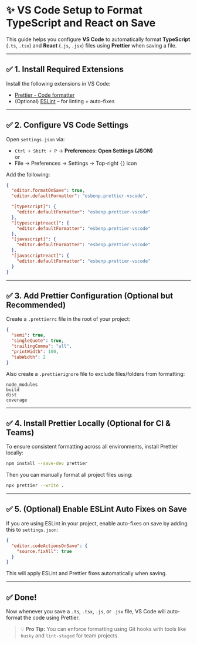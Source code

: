# ✨ VS Code Setup to Format TypeScript and React on Save

This guide helps you configure **VS Code** to automatically format **TypeScript** (`.ts`, `.tsx`) and **React** (`.js`, `.jsx`) files using **Prettier** when saving a file.

---

## ✅ 1. Install Required Extensions

Install the following extensions in VS Code:

- [Prettier - Code formatter](https://marketplace.visualstudio.com/items?itemName=esbenp.prettier-vscode)
- (Optional) [ESLint](https://marketplace.visualstudio.com/items?itemName=dbaeumer.vscode-eslint) – for linting + auto-fixes

---

## ✅ 2. Configure VS Code Settings

Open `settings.json` via:

- `Ctrl + Shift + P` → **Preferences: Open Settings (JSON)**  
  or  
- File → Preferences → Settings → Top-right `{}` icon

Add the following:

```json
{
  "editor.formatOnSave": true,
  "editor.defaultFormatter": "esbenp.prettier-vscode",

  "[typescript]": {
    "editor.defaultFormatter": "esbenp.prettier-vscode"
  },
  "[typescriptreact]": {
    "editor.defaultFormatter": "esbenp.prettier-vscode"
  },
  "[javascript]": {
    "editor.defaultFormatter": "esbenp.prettier-vscode"
  },
  "[javascriptreact]": {
    "editor.defaultFormatter": "esbenp.prettier-vscode"
  }
}
```

---

## ✅ 3. Add Prettier Configuration (Optional but Recommended)

Create a `.prettierrc` file in the root of your project:

```json
{
  "semi": true,
  "singleQuote": true,
  "trailingComma": "all",
  "printWidth": 100,
  "tabWidth": 2
}
```

Also create a `.prettierignore` file to exclude files/folders from formatting:

```
node_modules
build
dist
coverage
```

---

## ✅ 4. Install Prettier Locally (Optional for CI & Teams)

To ensure consistent formatting across all environments, install Prettier locally:

```bash
npm install --save-dev prettier
```

Then you can manually format all project files using:

```bash
npx prettier --write .
```

---

## ✅ 5. (Optional) Enable ESLint Auto Fixes on Save

If you are using ESLint in your project, enable auto-fixes on save by adding this to `settings.json`:

```json
{
  "editor.codeActionsOnSave": {
    "source.fixAll": true
  }
}
```

This will apply ESLint and Prettier fixes automatically when saving.

---

## ✅ Done!

Now whenever you save a `.ts`, `.tsx`, `.js`, or `.jsx` file, VS Code will auto-format the code using Prettier.

> 💡 **Pro Tip:** You can enforce formatting using Git hooks with tools like `husky` and `lint-staged` for team projects.